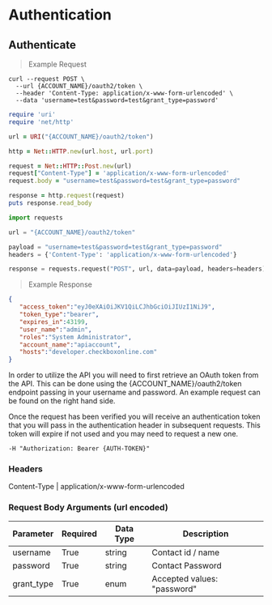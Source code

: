 # Authentication

## Authenticate

> Example Request

```shell
curl --request POST \
  --url {ACCOUNT_NAME}/oauth2/token \
  --header 'Content-Type: application/x-www-form-urlencoded' \
  --data 'username=test&password=test&grant_type=password'
```

```ruby
require 'uri'
require 'net/http'

url = URI("{ACCOUNT_NAME}/oauth2/token")

http = Net::HTTP.new(url.host, url.port)

request = Net::HTTP::Post.new(url)
request["Content-Type"] = 'application/x-www-form-urlencoded'
request.body = "username=test&password=test&grant_type=password"

response = http.request(request)
puts response.read_body
```

```python
import requests

url = "{ACCOUNT_NAME}/oauth2/token"

payload = "username=test&password=test&grant_type=password"
headers = {'Content-Type': 'application/x-www-form-urlencoded'}

response = requests.request("POST", url, data=payload, headers=headers)
```


> Example Response

```json
{  
   "access_token":"eyJ0eXAiOiJKV1QiLCJhbGciOiJIUzI1NiJ9",
   "token_type":"bearer",
   "expires_in":43199,
   "user_name":"admin",
   "roles":"System Administrator",
   "account_name":"apiaccount",
   "hosts":"developer.checkboxonline.com"
}
```
In order to utilize the API you will need to first retrieve an OAuth token from the API. This can be done using the  {ACCOUNT_NAME}/oauth2/token  endpoint passing in your username and password. An example request can be found on the right hand side. 

Once the request has been verified you will receive an authentication token that you will pass in the authentication header in subsequent requests. This token will expire if not used and you may need to request a new one. 

`-H "Authorization: Bearer {AUTH-TOKEN}"`


### Headers

Content-Type | application/x-www-form-urlencoded

### Request Body Arguments (url encoded)

Parameter | Required | Data Type | Description
--------- | ------- | ------- | -----------
username  | True  | string | Contact id / name
password | True  | string | Contact Password
grant_type | True | enum | Accepted values: "password" 

